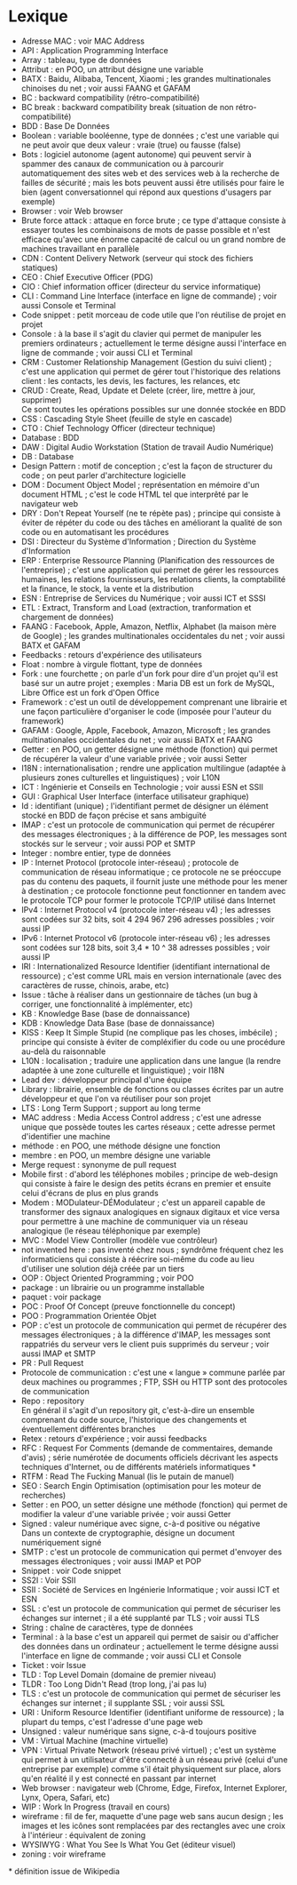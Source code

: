 # Lexique

- Adresse MAC : voir MAC Address
- API : Application Programming Interface
- Array : tableau, type de données
- Attribut : en POO, un attribut désigne une variable
- BATX : Baidu, Alibaba, Tencent, Xiaomi ; les grandes multinationales chinoises du net ; voir aussi FAANG et GAFAM
- BC : backward compatibility (rétro-compatibilité)
- BC break : backward compatibility break (situation de non rétro-compatibilité)
- BDD : Base De Données
- Boolean : variable booléenne, type de données ; c'est une variable qui ne peut avoir que deux valeur : vraie (true) ou fausse (false)
- Bots : logiciel autonome (agent autonome) qui peuvent servir à spammer des canaux de communication ou à parcourir automatiquement des sites web et des services web à la recherche de failles de sécurité ; mais les bots peuvent aussi être utilisés pour faire le bien (agent conversationnel qui répond aux questions d'usagers par exemple)
- Browser : voir Web browser
- Brute force attack : attaque en force brute ; ce type d'attaque consiste à essayer toutes les combinaisons de mots de passe possible et n'est efficace qu'avec une énorme capacité de calcul ou un grand nombre de machines travaillant en parallèle
- CDN : Content Delivery Network (serveur qui stock des fichiers statiques)
- CEO : Chief Executive Officer (PDG)
- CIO : Chief information officer (directeur du service informatique)
- CLI : Command Line Interface (interface en ligne de commande) ; voir aussi Console et Terminal
- Code snippet : petit morceau de code utile que l'on réutilise de projet en projet
- Console : à la base il s'agit du clavier qui permet de manipuler les premiers ordinateurs ; actuellement le terme désigne aussi l'interface en ligne de commande ; voir aussi CLI et Terminal
- CRM : Customer Relationship Management (Gestion du suivi client) ; c'est une application qui permet de gérer tout l'historique des relations client : les contacts, les devis, les factures, les relances, etc
- CRUD : Create, Read, Update et Delete (créer, lire, mettre à jour, supprimer)  
  Ce sont toutes les opérations possibles sur une donnée stockée en BDD
- CSS : Cascading Style Sheet (feuille de style en cascade)
- CTO : Chief Technology Officer (directeur technique)
- Database : BDD
- DAW : Digital Audio Workstation (Station de travail Audio Numérique)
- DB : Database
- Design Pattern : motif de conception ; c'est la façon de structurer du code ; on peut parler d'architecture logicielle  
- DOM : Document Object Model ; représentation en mémoire d'un document HTML ; c'est le code HTML tel que interprêté par le navigateur web
- DRY : Don't Repeat Yourself (ne te répète pas) ; principe qui consiste à éviter de répéter du code ou des tâches en améliorant la qualité de son code ou en automatisant les procédures  
- DSI : Directeur du Système d'Information ; Direction du Système d'Information
- ERP : Enterprise Ressource Planning (Planification des ressources de l'entreprise) ; c'est une application qui permet de gérer les ressources humaines, les relations fournisseurs, les relations clients, la comptabilité et la finance, le stock, la vente et la distribution
- ESN : Entreprise de Services du Numérique ; voir aussi ICT et SSSI
- ETL : Extract, Transform and Load (extraction, tranformation et chargement de données)
- FAANG : Facebook, Apple, Amazon, Netflix, Alphabet (la maison mère de Google) ; les grandes multinationales occidentales du net ; voir aussi BATX et GAFAM
- Feedbacks : retours d'expérience des utilisateurs
- Float : nombre à virgule flottant, type de données
- Fork : une fourchette ; on parle d'un fork pour dire d'un projet qu'il est basé sur un autre projet ; exemples : Maria DB est un fork de MySQL, Libre Office est un fork d'Open Office
- Framework : c'est un outil de développement comprenant une librairie et une façon particulière d'organiser le code (imposée pour l'auteur du framework)
- GAFAM : Google, Apple, Facebook, Amazon, Microsoft ; les grandes multinationales occidentales du net ; voir aussi BATX et FAANG
- Getter : en POO, un getter désigne une méthode (fonction) qui permet de récupérer la valeur d'une variable privée ; voir aussi Setter
- I18N : internationalisation ; rendre une application multilingue (adaptée à plusieurs zones culturelles et linguistiques) ; voir L10N
- ICT : Ingénierie et Conseils en Technologie ; voir aussi ESN et SSII
- GUI : Graphical User Interface (interface utilisateur graphique)
- Id : identifiant (unique) ; l'identifiant permet de désigner un élément stocké en BDD de façon précise et sans ambiguïté
- IMAP : c'est un protocole de communication qui permet de récupérer des messages électroniques ; à la différence de POP, les messages sont stockés sur le serveur ; voir aussi POP et SMTP
- Integer : nombre entier, type de données
- IP : Internet Protocol (protocole inter-réseau) ; protocole de communication de réseau informatique ; ce protocole ne se préoccupe pas du contenu des paquets, il fournit juste une méthode pour les mener à destination ; ce protocole fonctionne peut fonctionner en tandem avec le protocole TCP pour former le protocole TCP/IP utilisé dans Internet
- IPv4 : Internet Protocol v4 (protocole inter-réseau v4) ; les adresses sont codées sur 32 bits, soit 4 294 967 296 adresses possibles ; voir aussi IP
- IPv6 : Internet Protocol v6 (protocole inter-réseau v6) ; les adresses sont codées sur 128 bits, soit 3,4 * 10 ^ 38 adresses possibles ; voir aussi IP
- IRI : Internationalized Resource Identifier (identifiant international de ressource) ; c'est comme URL mais en version internationale (avec des caractères de russe, chinois, arabe, etc)
- Issue : tâche à réaliser dans un gestionnaire de tâches (un bug à corriger, une fonctionnalité à implémenter, etc)
- KB : Knowledge Base (base de donnaissance)
- KDB : Knowledge Data Base (base de donnaissance)
- KISS : Keep It Simple Stupid (ne complique pas les choses, imbécile) ; principe qui consiste à éviter de compléxifier du code ou une procédure au-delà du raisonnable
- L10N : localisation ; traduire une application dans une langue (la rendre adaptée à une zone culturelle et linguistique) ; voir I18N
- Lead dev : développeur principal d'une équipe
- Library : librairie, ensemble de fonctions ou classes écrites par un autre développeur et que l'on va réutiliser pour son projet
- LTS : Long Term Support ; support au long terme
- MAC address : Media Access Control address ; c'est une adresse unique que possède toutes les cartes réseaux ; cette adresse permet d'identifier une machine
- méthode : en POO, une méthode désigne une fonction
- membre : en POO, un membre désigne une variable
- Merge request : synonyme de pull request
- Mobile first : d'abord les téléphones mobiles ; principe de web-design qui consiste à faire le design des petits écrans en premier et ensuite celui d'écrans de plus en plus grands
- Modem : MODulateur-DÉModulateur ; c'est un appareil capable de transformer des signaux analogiques en signaux digitaux et vice versa pour permettre à une machine de communiquer via un réseau analogique (le réseau téléphonique par exemple)
- MVC : Model View Controller (modèle vue contrôleur)
- not invented here : pas inventé chez nous ; syndrôme fréquent chez les informaticiens qui consiste à réécrire soi-même du code au lieu d'utiliser une solution déjà créée par un tiers  
- OOP : Object Oriented Programming ; voir POO
- package : un librairie ou un programme installable
- paquet : voir package
- POC : Proof Of Concept (preuve fonctionnelle du concept)
- POO : Programmation Orientée Objet
- POP : c'est un protocole de communication qui permet de récupérer des messages électroniques ; à la différence d'IMAP, les messages sont rappatriés du serveur vers le client puis supprimés du serveur ; voir aussi IMAP et SMTP
- PR : Pull Request
- Protocole de communication : c'est une « langue » commune parlée par deux machines ou programmes ; FTP, SSH ou HTTP sont des protocoles de communication
- Repo : repository  
  En général il s'agit d'un repository git, c'est-à-dire un ensemble comprenant du code source, l'historique des changements et éventuellement différentes branches  
- Retex : retours d'expérience ; voir aussi feedbacks
- RFC : Request For Comments (demande de commentaires, demande d'avis) ; série numérotée de documents officiels décrivant les aspects techniques d'Internet, ou de différents matériels informatiques &ast;
- RTFM : Read The Fucking Manual (lis le putain de manuel)
- SEO : Search Engin Optimisation (optimisation pour les moteur de recherches)
- Setter : en POO, un setter désigne une méthode (fonction) qui permet de modifier la valeur d'une variable privée ; voir aussi Getter
- Signed : valeur numérique avec signe, c-à-d positive ou négative  
  Dans un contexte de cryptographie, désigne un document numériquement signé
- SMTP : c'est un protocole de communication qui permet d'envoyer des messages électroniques ; voir aussi IMAP et POP
- Snippet : voir Code snippet
- SS2I : Voir SSII
- SSII : Société de Services en Ingénierie Informatique ; voir aussi ICT et ESN
- SSL : c'est un protocole de communication qui permet de sécuriser les échanges sur internet ; il a été supplanté par TLS ; voir aussi TLS
- String : chaîne de caractères, type de données
- Terminal : à la base c'est un appareil qui permet de saisir ou d'afficher des données dans un ordinateur ; actuellement le terme désigne aussi l'interface en ligne de commande ; voir aussi CLI et Console
- Ticket : voir Issue
- TLD : Top Level Domain (domaine de premier niveau)
- TLDR : Too Long Didn't Read (trop long, j'ai pas lu)
- TLS : c'est un protocole de communication qui permet de sécuriser les échanges sur internet ; il supplante SSL ; voir aussi SSL
- URI : Uniform Resource Identifier (identifiant uniforme de ressource) ; la plupart du temps, c'est l'adresse d'une page web
- Unsigned : valeur numérique sans signe, c-à-d toujours positive
- VM : Virtual Machine (machine virtuelle)
- VPN : Virtual Private Network (réseau privé virtuel) ; c'est un système qui permet à un utilisateur d'être connecté à un réseau privé (celui d'une entreprise par exemple) comme s'il était physiquement sur place, alors qu'en réalité il y est connecté en passant par internet
- Web browser : navigateur web (Chrome, Edge, Firefox, Internet Explorer, Lynx, Opera, Safari, etc)
- WIP : Work In Progress (travail en cours)
- wireframe : fil de fer, maquette d'une page web sans aucun design ; les images et les icônes sont remplacées par des rectangles avec une croix à l'intérieur : équivalent de zoning
- WYSIWYG : What You See Is What You Get (éditeur visuel)
- zoning : voir wireframe

&ast; définition issue de Wikipedia

